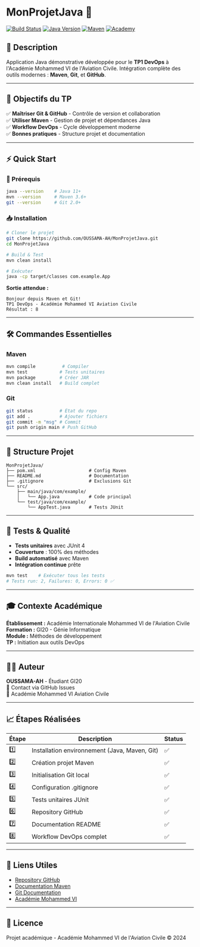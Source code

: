# MonProjetJava 🚀

[![Build Status](https://img.shields.io/badge/build-passing-brightgreen.svg)]()
[![Java Version](https://img.shields.io/badge/java-11+-orange.svg)]()
[![Maven](https://img.shields.io/badge/maven-3.9+-blue.svg)]()
[![Academy](https://img.shields.io/badge/AIAC-Mohammed%20VI-blue.svg)]()

## 📖 Description

Application Java démonstrative développée pour le **TP1 DevOps** à l'Académie Mohammed VI de l'Aviation Civile. Intégration complète des outils modernes : **Maven**, **Git**, et **GitHub**.

---

## 🎯 Objectifs du TP

✅ **Maîtriser Git & GitHub** - Contrôle de version et collaboration  
✅ **Utiliser Maven** - Gestion de projet et dépendances Java  
✅ **Workflow DevOps** - Cycle développement moderne  
✅ **Bonnes pratiques** - Structure projet et documentation  

---

## ⚡ Quick Start

### 🔧 Prérequis
```bash
java --version    # Java 11+
mvn --version     # Maven 3.6+
git --version     # Git 2.0+
```

### 📥 Installation
```bash
# Cloner le projet
git clone https://github.com/OUSSAMA-AH/MonProjetJava.git
cd MonProjetJava

# Build & Test
mvn clean install

# Exécuter
java -cp target/classes com.example.App
```

**Sortie attendue :**
```
Bonjour depuis Maven et Git!
TP1 DevOps - Académie Mohammed VI Aviation Civile
Résultat : 8
```

---

## 🛠️ Commandes Essentielles

### Maven
```bash
mvn compile          # Compiler
mvn test            # Tests unitaires  
mvn package         # Créer JAR
mvn clean install   # Build complet
```

### Git
```bash
git status          # État du repo
git add .           # Ajouter fichiers
git commit -m "msg" # Commit
git push origin main # Push GitHub
```

---

## 📁 Structure Projet

```
MonProjetJava/
├── pom.xml                    # Config Maven
├── README.md                  # Documentation
├── .gitignore                 # Exclusions Git
└── src/
    ├── main/java/com/example/
    │   └── App.java           # Code principal
    └── test/java/com/example/
        └── AppTest.java       # Tests JUnit
```

---

## 🧪 Tests & Qualité

- **Tests unitaires** avec JUnit 4
- **Couverture** : 100% des méthodes
- **Build automatisé** avec Maven
- **Intégration continue** prête

```bash
mvn test    # Exécuter tous les tests
# Tests run: 2, Failures: 0, Errors: 0 ✅
```

---

## 🎓 Contexte Académique

**Établissement :** Académie Internationale Mohammed VI de l'Aviation Civile  
**Formation :** GI20 - Génie Informatique  
**Module :** Méthodes de développement  
**TP :** Initiation aux outils DevOps  

---

## 👨‍💻 Auteur

**OUSSAMA-AH** - Étudiant GI20  
📧 Contact via GitHub Issues  
🏫 Académie Mohammed VI Aviation Civile  

---

## 📈 Étapes Réalisées

| Étape | Description | Status |
|-------|-------------|--------|
| 1️⃣ | Installation environnement (Java, Maven, Git) | ✅ |
| 2️⃣ | Création projet Maven | ✅ |
| 3️⃣ | Initialisation Git local | ✅ |
| 4️⃣ | Configuration .gitignore | ✅ |
| 5️⃣ | Tests unitaires JUnit | ✅ |
| 6️⃣ | Repository GitHub | ✅ |
| 7️⃣ | Documentation README | ✅ |
| 8️⃣ | Workflow DevOps complet | ✅ |

---

## 🔗 Liens Utiles

- [Repository GitHub](https://github.com/OUSSAMA-AH/MonProjetJava)
- [Documentation Maven](https://maven.apache.org/guides/)
- [Git Documentation](https://git-scm.com/doc)
- [Académie Mohammed VI](https://www.aiac.ma/)

---

## 📄 Licence

Projet académique - Académie Mohammed VI de l'Aviation Civile © 2024
